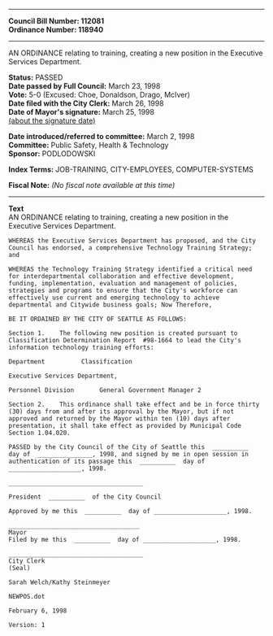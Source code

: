 * * * * *  
  
**Council Bill Number: [](#h0)[](#h2)112081**   
**Ordinance Number: 118940**  
  
* * * * *  
  
AN ORDINANCE relating to training, creating a new position in the Executive Services Department.  
  
**Status:** PASSED   
**Date passed by Full Council:** March 23, 1998   
**Vote:** 5-0 (Excused: Choe, Donaldson, Drago, McIver)   
**Date filed with the City Clerk:** March 26, 1998   
**Date of Mayor's signature:** March 25, 1998   
[(about the signature date)](/~public/approvaldate.htm)   
  
  
**Date introduced/referred to committee:** March 2, 1998   
**Committee:** Public Safety, Health & Technology   
**Sponsor:** PODLODOWSKI   
  
**Index Terms:** JOB-TRAINING, CITY-EMPLOYEES, COMPUTER-SYSTEMS  
  
**Fiscal Note:** *(No fiscal note available at this time)*  
  
* * * * *  
  
**Text**  
    AN ORDINANCE  relating to training, creating a new position in the  
    Executive Services Department.  
  
    WHEREAS the Executive Services Department has proposed, and the City  
    Council has endorsed, a comprehensive Technology Training Strategy;  
    and  
  
    WHEREAS the Technology Training Strategy identified a critical need  
    for interdepartmental collaboration and effective development,  
    funding, implementation, evaluation and management of policies,  
    strategies and programs to ensure that the City's workforce can  
    effectively use current and emerging technology to achieve  
    departmental and Citywide business goals; Now Therefore,  
  
    BE IT ORDAINED BY THE CITY OF SEATTLE AS FOLLOWS:  
  
    Section 1.    The following new position is created pursuant to  
    Classification Determination Report  #98-1664 to lead the City's  
    information technology training efforts:  
  
    Department          Classification  
  
    Executive Services Department,  
  
    Personnel Division       General Government Manager 2  
  
    Section 2.    This ordinance shall take effect and be in force thirty  
    (30) days from and after its approval by the Mayor, but if not  
    approved and returned by the Mayor within ten (10) days after  
    presentation, it shall take effect as provided by Municipal Code  
    Section 1.04.020.  
  
    PASSED by the City Council of the City of Seattle this  __________  
    day of  _______________, 1998, and signed by me in open session in  
    authentication of its passage this  __________  day of  
    ____________________, 1998.  
  
    _____________________________________  
  
    President  __________  of the City Council  
  
    Approved by me this  __________  day of ____________________, 1998.  
  
    ____________________________________  
    Mayor  
    Filed by me this  __________  day of ____________________, 1998.  
  
    _____________________________________  
    City Clerk  
    (Seal)  
  
    Sarah Welch/Kathy Steinmeyer  
  
    NEWPOS.dot  
  
    February 6, 1998  
  
    Version: 1  
